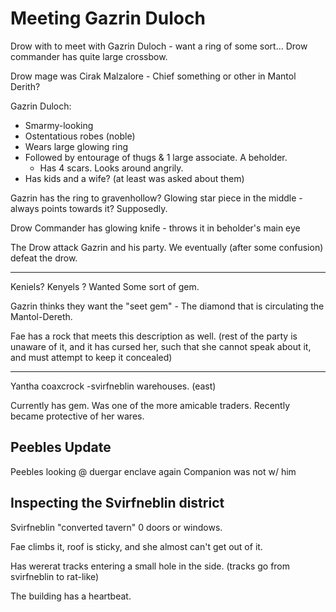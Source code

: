 
# Meeting Gazrin Duloch

Drow with to meet with Gazrin Duloch - want a ring of some sort…
Drow commander has quite large crossbow.

Drow mage was Cirak Malzalore - Chief something or other in Mantol Derith?

Gazrin Duloch:

  * Smarmy-looking
  * Ostentatious robes (noble)
  * Wears large glowing ring
  * Followed by entourage of thugs & 1 large associate. A beholder.
    * Has 4 scars. Looks around angrily.
  * Has kids and a wife? (at least was asked about them)

Gazrin has the ring to gravenhollow? Glowing star piece in the middle - always points towards it? Supposedly.

Drow Commander has glowing knife - throws it in beholder's main eye

The Drow attack Gazrin and his party. We eventually (after some confusion) defeat the drow.

---

Keniels? Kenyels ? Wanted Some sort of gem.

Gazrin thinks they want the "seet gem" - The diamond that is circulating the Mantol-Dereth.

Fae has a rock that meets this description as well. (rest of the party is unaware of it, and it has cursed her, such that she cannot speak about it, and must attempt to keep it concealed)

---

Yantha coaxcrock -svirfneblin warehouses. (east)

Currently has gem.
Was one of the more amicable traders. Recently became protective of her wares.

## Peebles Update

Peebles looking @ duergar enclave again
Companion was not w/ him

## Inspecting the Svirfneblin district

Svirfneblin "converted tavern" 0 doors or windows.

Fae climbs it, roof is sticky, and she almost can't get out of it.

Has wererat tracks entering a small hole in the side. (tracks go from svirfneblin to rat-like)

The building has a heartbeat.
